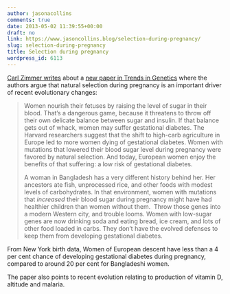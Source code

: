 ```yaml
---
author: jasonacollins
comments: true
date: 2013-05-02 11:39:55+00:00
draft: no
link: https://www.jasoncollins.blog/selection-during-pregnancy/
slug: selection-during-pregnancy
title: Selection during pregnancy
wordpress_id: 6113
---
```


[Carl Zimmer writes](http://phenomena.nationalgeographic.com/2013/05/01/what-to-expect-when-youre-expecting-by-charles-darwin/) about a [new paper in Trends in Genetics](https://doi.org/10.1016/j.tig.2013.03.001) where the authors argue that natural selection during pregnancy is an important driver of recent evolutionary changes:


<blockquote>Women nourish their fetuses by raising the level of sugar in their blood. That’s a dangerous game, because it threatens to throw off their own delicate balance between sugar and insulin. If that balance gets out of whack, women may suffer gestational diabetes. The Harvard researchers suggest that the shift to high-carb agriculture in Europe led to more women dying of gestational diabetes. Women with mutations that lowered their blood sugar level during pregnancy were favored by natural selection. And today, European women enjoy the benefits of that suffering: a low risk of gestational diabetes.

A woman in Bangladesh has a very different history behind her. Her ancestors ate fish, unprocessed rice, and other foods with modest levels of carbohydrates. In that environment, women with mutations that _increased_ their blood sugar during pregnancy might have had healthier children than women without them.  Throw those genes into a modern Western city, and trouble looms. Women with low-sugar genes are now drinking soda and eating bread, ice cream, and lots of other food loaded in carbs. They don’t have the evolved defenses to keep them from developing gestational diabetes.</blockquote>


From New York birth data, Women of European descent have less than a 4 per cent chance of developing gestational diabetes during pregnancy, compared to around 20 per cent for Bangladeshi women.

The paper also points to recent evolution relating to production of vitamin D, altitude and malaria.
